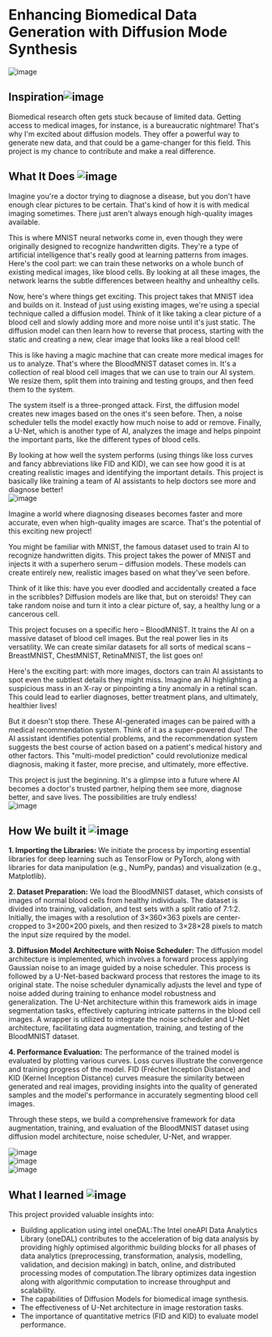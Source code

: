 # Enhancing Biomedical Data Generation with Diffusion Mode Synthesis

![image](218504609-585bcebe-5101-4477-bdd2-3a1ba13a64a8.png)<br>
## Inspiration![image](https://user-images.githubusercontent.com/72274851/218500470-ec078b99-0a50-4b06-a2df-c09e47ecc187.png)
Biomedical research often gets stuck because of limited data. Getting access to medical images, for instance, is a bureaucratic nightmare! That's why I'm excited about diffusion models. They offer a powerful way to generate new data, and that could be a game-changer for this field.  This project is my chance to contribute and make a real difference.
<br>


## What It Does ![image](https://user-images.githubusercontent.com/72274851/218503394-b52dfcc9-0620-4f44-94f5-46a09a5cc970.png)
Imagine you're a doctor trying to diagnose a disease, but you don't have enough clear pictures to be certain. That's kind of how it is with medical imaging sometimes. There just aren't always enough high-quality images available.

This is where MNIST neural networks come in, even though they were originally designed to recognize handwritten digits. They're a type of artificial intelligence that's really good at learning patterns from images. Here's the cool part: we can train these networks on a whole bunch of existing medical images, like blood cells. By looking at all these images, the network learns the subtle differences between healthy and unhealthy cells.

Now, here's where things get exciting. This project takes that MNIST idea and builds on it.  Instead of just using existing images, we're using a special technique called a diffusion model. Think of it like taking a clear picture of a blood cell and slowly adding more and more noise until it's just static. The diffusion model can then learn how to reverse that process, starting with the static and creating a new, clear image that looks like a real blood cell!

This is like having a magic machine that can create more medical images for us to analyze.  That's where the BloodMNIST dataset comes in. It's a collection of real blood cell images that we can use to train our AI system. We resize them, split them into training and testing groups, and then feed them to the system.

The system itself is a three-pronged attack. First, the diffusion model creates new images based on the ones it's seen before. Then, a noise scheduler tells the model exactly how much noise to add or remove. Finally, a U-Net, which is another type of AI, analyzes the image and helps pinpoint the important parts, like the different types of blood cells.

By looking at how well the system performs (using things like loss curves and fancy abbreviations like FID and KID), we can see how good it is at creating realistic images and identifying the important details.  This project is basically like training a team of AI assistants to help doctors see more and diagnose better!
<br>
![image](qualitative_result.png)


Imagine a world where diagnosing diseases becomes faster and more accurate, even when high-quality images are scarce. That's the potential of this exciting new project!

You might be familiar with MNIST, the famous dataset used to train AI to recognize handwritten digits. This project takes the power of MNIST and injects it with a superhero serum – diffusion models.  These models can create entirely new, realistic images based on what they've seen before.

Think of it like this: have you ever doodled and accidentally created a face in the scribbles? Diffusion models are like that, but on steroids! They can take random noise and turn it into a clear picture of, say, a healthy lung or a cancerous cell.

This project focuses on a specific hero – BloodMNIST. It trains the AI on a massive dataset of blood cell images. But the real power lies in its versatility. We can create similar datasets for all sorts of medical scans – BreastMNIST, ChestMNIST, RetinaMNIST, the list goes on!

Here's the exciting part: with more images, doctors can train AI assistants to spot even the subtlest details they might miss. Imagine an AI highlighting a suspicious mass in an X-ray or pinpointing a tiny anomaly in a retinal scan. This could lead to earlier diagnoses, better treatment plans, and ultimately, healthier lives!

But it doesn't stop there.  These AI-generated images can be paired with a medical recommendation system.  Think of it as a super-powered duo! The AI assistant identifies potential problems, and the recommendation system suggests the best course of action based on a patient's medical history and other factors. This "multi-model prediction" could revolutionize medical diagnosis, making it faster, more precise, and ultimately, more effective.

This project is just the beginning. It's a glimpse into a future where AI becomes a doctor's trusted partner, helping them see more, diagnose better, and save lives. The possibilities are truly endless!
<br>
![image](Fmedmnistv2.jpg)


## How We built it ![image](https://user-images.githubusercontent.com/72274851/218502434-f6e66043-0db0-4f85-b7f4-f33b2d33df1f.png)

**1. Importing the Libraries:**
We initiate the process by importing essential libraries for deep learning such as TensorFlow or PyTorch, along with libraries for data manipulation (e.g., NumPy, pandas) and visualization (e.g., Matplotlib).

**2. Dataset Preparation:**
We load the BloodMNIST dataset, which consists of images of normal blood cells from healthy individuals. The dataset is divided into training, validation, and test sets with a split ratio of 7:1:2. Initially, the images with a resolution of 3×360×363 pixels are center-cropped to 3×200×200 pixels, and then resized to 3×28×28 pixels to match the input size required by the model.

**3. Diffusion Model Architecture with Noise Scheduler:**
The diffusion model architecture is implemented, which involves a forward process applying Gaussian noise to an image guided by a noise scheduler. This process is followed by a U-Net-based backward process that restores the image to its original state. The noise scheduler dynamically adjusts the level and type of noise added during training to enhance model robustness and generalization. The U-Net architecture within this framework aids in image segmentation tasks, effectively capturing intricate patterns in the blood cell images. A wrapper is utilized to integrate the noise scheduler and U-Net architecture, facilitating data augmentation, training, and testing of the BloodMNIST dataset.

**4. Performance Evaluation:**
The performance of the trained model is evaluated by plotting various curves. Loss curves illustrate the convergence and training progress of the model. FID (Fréchet Inception Distance) and KID (Kernel Inception Distance) curves measure the similarity between generated and real images, providing insights into the quality of generated samples and the model's performance in accurately segmenting blood cell images.

Through these steps, we build a comprehensive framework for data augmentation, training, and evaluation of the BloodMNIST dataset using diffusion model architecture, noise scheduler, U-Net, and wrapper.<br>

![image](loss_curve.png)
<br>
![image](FrechetInceptionDistance.png)
<br>
![image](KernalInceptionDistance.png)
## What I learned ![image](https://user-images.githubusercontent.com/72274851/218499685-e8d445fc-e35e-4ab5-abc1-c32462592603.png)


This project provided valuable insights into:

* Building application using intel oneDAL:The Intel oneAPI Data Analytics Library (oneDAL) contributes to the acceleration of big data analysis by providing highly optimised algorithmic building blocks for all phases of data analytics (preprocessing, transformation, analysis, modelling, validation, and decision making) in batch, online, and distributed processing modes of computation.The library optimizes data ingestion along with algorithmic computation to increase throughput and scalability.
* The capabilities of Diffusion Models for biomedical image synthesis.
* The effectiveness of U-Net architecture in image restoration tasks.
* The importance of quantitative metrics (FID and KID) to evaluate model performance.
